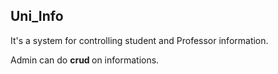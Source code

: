 ## Uni_Info
<p> It's a system for controlling student and Professor information. </p>
<p> Admin can do <strong> crud </strong> on informations.</p>
